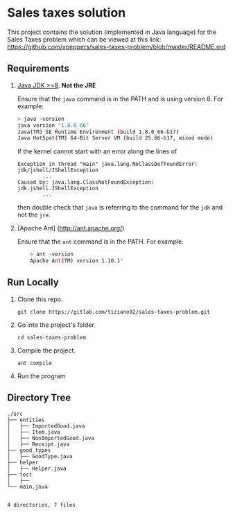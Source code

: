 # Sales taxes solution
This project contains the solution (implemented in Java language) for the Sales Taxes problem which can be viewed at this link: https://github.com/xpeppers/sales-taxes-problem/blob/master/README.md

## Requirements

1.  [Java JDK >=8](http://www.oracle.com/technetwork/java/javase/downloads/index.html). **Not the JRE**

    Ensure that the `java` command is in the PATH and is using version 8. For example:
    ```bash
    > java -version 
    java version "1.8.0_66"
    Java(TM) SE Runtime Environment (build 1.8.0_66-b17)
    Java HotSpot(TM) 64-Bit Server VM (build 25.66-b17, mixed mode)
    ```

    If the kernel cannot start with an error along the lines of
    ```text
    Exception in thread "main" java.lang.NoClassDefFoundError: jdk/jshell/JShellException
            ...
    Caused by: java.lang.ClassNotFoundException: jdk.jshell.JShellException
            ...
    ```
    then double check that `java` is referring to the command for the `jdk` and not the `jre`.

2.  [Apache Ant] (http://ant.apache.org/)
    
    Ensure that the `ant` command is in the PATH. For example:
    ```bash
        > ant -version 
        Apache Ant(TM) version 1.10.1"
    ```

## Run Locally
1.  Clone this repo.

    ```
    git clone https://gitlab.com/tiziano92/sales-taxes-problem.git
    ```
2.  Go into the project's folder.

    ```
    cd sales-taxes-problem
    ```
    
3.  Compile the project.

    ```
    ant compile
    ```
    
4.  Run the program

## Directory Tree

```
./src
├── entities
│   ├── ImportedGood.java
│   ├── Item.java
│   ├── NonImportedGood.java
│   ├── Receipt.java
├── good_types
│   ├── GoodType.java
├── helper
│   ├── Helper.java
├── test
│   ├── 
└── main.java
    

4 directories, 7 files
```